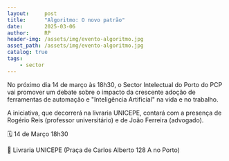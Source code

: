 ```yaml
---
layout:     post
title:      "Algoritmo: O novo patrão"
date:       2025-03-06
author:     RP
header-img: /assets/img/evento-algoritmo.jpg
asset_path: /assets/img/evento-algoritmo.jpg
catalog: true
tags:
    - sector
---
```

No próximo dia 14 de março às 18h30, o Sector Intelectual do Porto
do PCP vai promover um debate sobre o impacto da crescente adoção 
de ferramentas de automação e "Inteligência Artificial" na vida e 
no trabalho.

A iniciativa, que decorrerá na livraria UNICEPE, contará com a 
presença de Rogério Reis (professor universitário) e de João 
Ferreira (advogado).

🗓️ 14 de Março 18h30

📍 Livraria UNICEPE (Praça de Carlos Alberto 128 A no Porto)
